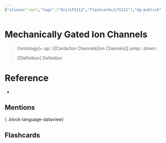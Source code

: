 ```yaml
---
{"aliases":null,"tags":["Uni/LFS112","flashcards/LFS112"],"dg-publish":true,"permalink":"/cards/mechanically-gated-ion-channels/","dgPassFrontmatter":true}
---
```


# Mechanically Gated Ion Channels

> [!ontology]+
> up:: [[Cards/Ion Channels\|Ion Channels]]
> jump:: 
> down:: 

> [!Definition] Definition
> 

# Reference
- 

## Mentions

{ .block-language-dataview}

## Flashcards
